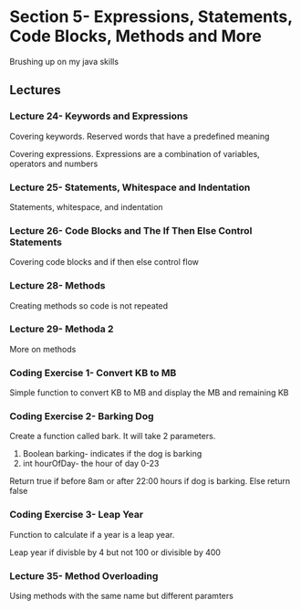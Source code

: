 # Section 5- Expressions, Statements, Code Blocks, Methods and More

Brushing up on my java skills

## Lectures

### Lecture 24- Keywords and Expressions

Covering keywords. Reserved words that have a predefined meaning

Covering expressions. Expressions are a combination of variables, operators and numbers

### Lecture 25- Statements, Whitespace and Indentation

Statements, whitespace, and indentation

### Lecture 26- Code Blocks and The If Then Else Control Statements

Covering code blocks and if then else control flow

### Lecture 28- Methods

Creating methods so code is not repeated

### Lecture 29- Methoda 2

More on methods

### Coding Exercise 1- Convert KB to MB

Simple function to convert KB to MB and display the MB and remaining KB

### Coding Exercise 2- Barking Dog

Create a function called bark. It will take 2 parameters.
1. Boolean barking- indicates if the dog is barking
2. int hourOfDay- the hour of day 0-23

Return true if before 8am or after 22:00 hours if dog is barking. Else return false

### Coding Exercise 3- Leap Year

Function to calculate if a year is a leap year.

Leap year if divisble by 4 but not 100 or divisible by 400

### Lecture 35- Method Overloading

Using methods with the same name but different paramters